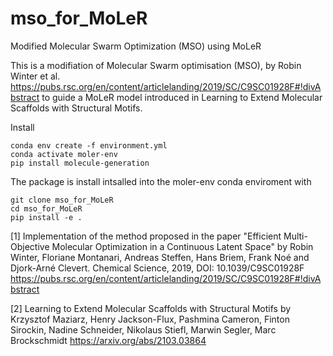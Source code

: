 # mso_for_MoLeR
Modified Molecular Swarm Optimization (MSO) using MoLeR



This is a modifiation of Molecular Swarm optimisation (MSO), by Robin Winter et al. https://pubs.rsc.org/en/content/articlelanding/2019/SC/C9SC01928F#!divAbstract to guide a MoLeR model introduced in Learning to Extend Molecular Scaffolds with Structural Motifs. 

Install
```
conda env create -f environment.yml
conda activate moler-env
pip install molecule-generation
```

The package is install intsalled into the moler-env conda enviroment with 
```
git clone mso_for_MoLeR
cd mso_for_MoLeR
pip install -e .
```



[1] Implementation of the method proposed in the paper "Efficient Multi-Objective Molecular Optimization in a Continuous Latent Space" by Robin Winter, Floriane Montanari, Andreas Steffen, Hans Briem, Frank Noé and Djork-Arné Clevert. Chemical Science, 2019, DOI: 10.1039/C9SC01928F https://pubs.rsc.org/en/content/articlelanding/2019/SC/C9SC01928F#!divAbstract

[2] Learning to Extend Molecular Scaffolds with Structural Motifs by Krzysztof Maziarz, Henry Jackson-Flux, Pashmina Cameron, Finton Sirockin, Nadine Schneider, Nikolaus Stiefl, Marwin Segler, Marc Brockschmidt https://arxiv.org/abs/2103.03864 
